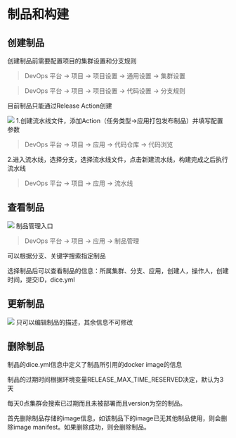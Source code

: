 # 制品和构建

## 创建制品
创建制品前需要配置项目的集群设置和分支规则
> DevOps 平台 -> 项目 -> 项目设置 -> 通用设置 -> 集群设置

> DevOps 平台 -> 项目 -> 项目设置 -> 代码设置 -> 分支规则

目前制品只能通过Release Action创建

![](http://terminus-paas.oss-cn-hangzhou.aliyuncs.com/paas-doc/2021/07/29/4847df14-9fc4-45f7-81f6-b4513b70a528.png)
1.创建流水线文件，添加Action（任务类型->应用打包发布制品）并填写配置参数

> DevOps 平台 -> 项目 -> 应用 -> 代码仓库 -> 代码浏览

2.进入流水线，选择分支，选择流水线文件，点击新建流水线，构建完成之后执行流水线

> DevOps 平台 -> 项目 -> 应用 -> 流水线

## 查看制品
![](http://terminus-paas.oss-cn-hangzhou.aliyuncs.com/paas-doc/2021/07/29/67187917-897b-44dd-aad5-bbd2c66225cc.png)
制品管理入口
> DevOps 平台 -> 项目 -> 应用 -> 制品管理

可以根据分支、关键字搜索指定制品

选择制品后可以查看制品的信息：所属集群、分支、应用，创建人，操作人，创建时间，提交ID，dice.yml

## 更新制品
![](http://terminus-paas.oss-cn-hangzhou.aliyuncs.com/paas-doc/2021/07/29/aa6feaaa-c345-4de1-aa1c-ddc2c0f262bf.png)
只可以编辑制品的描述，其余信息不可修改

## 删除制品

制品的dice.yml信息中定义了制品所引用的docker image的信息

制品的过期时间根据环境变量RELEASE_MAX_TIME_RESERVED决定，默认为3天

每天0点集群会搜索已过期而且未被部署而且version为空的制品。

首先删除制品存储的image信息，如该制品下的image已无其他制品使用，则会删除image manifest。如果删除成功，则会删除制品。





